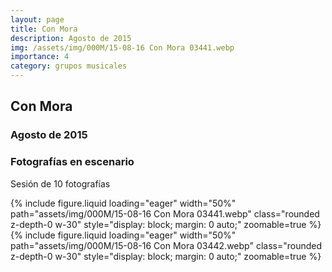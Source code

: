 ```yaml
---
layout: page
title: Con Mora
description: Agosto de 2015
img: /assets/img/000M/15-08-16 Con Mora 03441.webp
importance: 4
category: grupos musicales
---
```


## Con Mora
### Agosto de 2015
### Fotografías en escenario
Sesión de 10 fotografías

<div class="text-center">
{% include figure.liquid loading="eager" width="50%" path="assets/img/000M/15-08-16 Con Mora 03441.webp" class="rounded z-depth-0 w-30" style="display: block; margin: 0 auto;" zoomable=true %}   
</div>

<div class="text-center">
{% include figure.liquid loading="eager" width="50%" path="assets/img/000M/15-08-16 Con Mora 03442.webp" class="rounded z-depth-0 w-30" style="display: block; margin: 0 auto;" zoomable=true %}   
</div>

